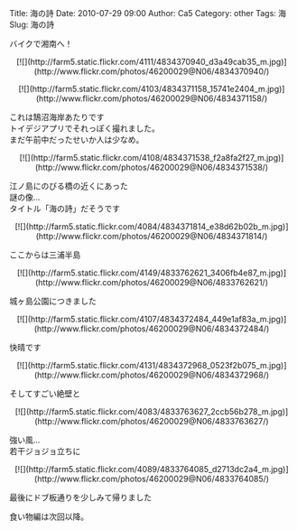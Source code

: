 Title: 海の詩
Date: 2010-07-29 09:00
Author: Ca5
Category: other
Tags: 海
Slug: 海の詩

バイクで湘南へ！

<p>
<center>
[![](http://farm5.static.flickr.com/4111/4834370940_d3a49cab35_m.jpg)](http://www.flickr.com/photos/46200029@N06/4834370940/)

</center>
</p>
<p>
<center>
[![](http://farm5.static.flickr.com/4103/4834371158_15741e2404_m.jpg)](http://www.flickr.com/photos/46200029@N06/4834371158/)

</center>
  
これは鵠沼海岸あたりです  
トイデジアプリでそれっぽく撮れました。  
まだ午前中だったせいか人は少なめ。

</p>
<p>
<center>
[![](http://farm5.static.flickr.com/4108/4834371538_f2a8fa2f27_m.jpg)](http://www.flickr.com/photos/46200029@N06/4834371538/)

</center>
  
江ノ島にのびる橋の近くにあった  
謎の像…  
タイトル「海の詩」だそうです

</p>
<p>
<center>
[![](http://farm5.static.flickr.com/4084/4834371814_e38d62b02b_m.jpg)](http://www.flickr.com/photos/46200029@N06/4834371814/)

</center>
  
ここからは三浦半島

</p>
<p>
<center>
[![](http://farm5.static.flickr.com/4149/4833762621_3406fb4e87_m.jpg)](http://www.flickr.com/photos/46200029@N06/4833762621/)

</center>
  
城ヶ島公園につきました

</p>
<p>
<center>
[![](http://farm5.static.flickr.com/4107/4834372484_449e1af83a_m.jpg)](http://www.flickr.com/photos/46200029@N06/4834372484/)

</center>
  
快晴です

</p>
<p>
<center>
[![](http://farm5.static.flickr.com/4131/4834372968_0523f2b075_m.jpg)](http://www.flickr.com/photos/46200029@N06/4834372968/)

</center>
  
そしてすごい絶壁と

</p>
<p>
<center>
[![](http://farm5.static.flickr.com/4083/4833763627_2ccb56b278_m.jpg)](http://www.flickr.com/photos/46200029@N06/4833763627/)

</center>
  
強い風…  
若干ジョジョ立ちに

</p>
<p>
<center>
[![](http://farm5.static.flickr.com/4089/4833764085_d2713dc2a4_m.jpg)](http://www.flickr.com/photos/46200029@N06/4833764085/)

</center>
  
最後にドブ板通りを少しみて帰りました

</p>
食い物編は次回以降。

